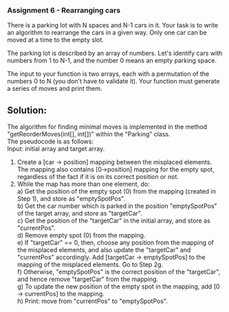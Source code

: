 ### Assignment 6 - Rearranging cars
There is a parking lot with N spaces and N-1 cars in it. Your task is to write an algorithm to rearrange the cars in a given way. Only one car can be moved at a time to the empty slot.

The parking lot is described by an array of numbers. Let's identify cars with numbers from 1 to N-1, and the number 0 means an empty parking space.

The input to your function is two arrays, each with a permutation of the numbers 0 to N (you don't have to validate it). Your function must generate a series of moves and print them.


## Solution:    
The algorithm for finding minimal moves is implemented in the method "getReorderMoves(int[], int[])" within the "Parking" class.  
The pseudocode is as follows:  
Input: initial array and target array.  
1. Create a [car -> position] mapping between the misplaced elements. The mapping also contains [0->position] mapping for the empty spot, regardless of the fact if it is on its correct position or not.  
2. While the map has more than one element, do:  
     a) Get the position of the empty spot (0) from the mapping (created in Step 1), and store as "emptySpotPos".  
     b) Get the car number which is parked in the position "emptySpotPos" of the target array, and store as "targetCar".  
     c) Get the position of the "targetCar" in the initial array, and store as "currentPos".  
     d) Remove empty spot (0) from the mapping.    
     e) If "targetCar" == 0, then, choose any position from the mapping of the misplaced elements, and also update the "targetCar" and "currentPos" accordingly. Add [targetCar -> emptySpotPos] to the mapping of the misplaced elements. Go to Step 2g.  
     f) Otherwise, "emptySpotPos" is the correct position of the "targetCar", and hence remove "targetCar" from the mapping.  
     g) To update the new position of the empty spot in the mapping, add [0 -> currentPos] to the mapping.  
     h) Print: move from "currentPos" to "emptySpotPos".  
     

